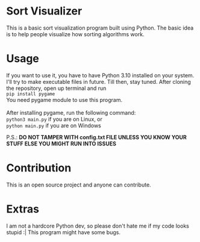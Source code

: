 # Sort Visualizer
This is a basic sort visualization program built using Python. The basic idea is to help people visualize how sorting algorithms work.

# Usage
If you want to use it, you have to have Python 3.10 installed on your system. I'll try to make executable files in future. Till then, stay tuned. After cloning the repository, open up terminal and run<br> ```pip install pygame```<br>
You need pygame module to use this program.<br><br>
After installing pygame, run the following command:<br>
```python3 main.py``` if you are on Linux, or<br>
```python main.py``` if you are on Windows

P.S.: **DO NOT TAMPER WITH config.txt FILE UNLESS YOU KNOW YOUR STUFF ELSE YOU MIGHT RUN INTO ISSUES**

# Contribution
This is an open source project and anyone can contribute.

# Extras
I am not a hardcore Python dev, so please don't hate me if my code looks stupid :| This program might have some bugs.
